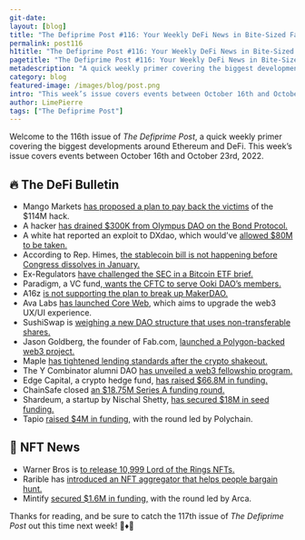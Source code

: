 ```yaml
---
git-date:
layout: [blog]
title: "The Defiprime Post #116: Your Weekly DeFi News in Bite-Sized Fashion"
permalink: post116
h1title: "The Defiprime Post #116: Your Weekly DeFi News in Bite-Sized Fashion"
pagetitle: "The Defiprime Post #116: Your Weekly DeFi News in Bite-Sized Fashion"
metadescription: "A quick weekly primer covering the biggest developments around Ethereum and DeFi. This week’s issue covers events between October 16th and October 23rd, 2022"
category: blog
featured-image: /images/blog/post.png
intro: "This week’s issue covers events between October 16th and October 23rd"
author: LimePierre
tags: ["The Defiprime Post"]
---
```


Welcome to the 116th issue of _The Defiprime Post_, a quick weekly primer covering the biggest developments around Ethereum and DeFi. This week’s issue covers events between October 16th and October 23rd, 2022.


## 🔥 The DeFi Bulletin

* Mango Markets [has proposed a plan to pay back the victims](https://www.theblock.co/post/177736/mango-markets-proposes-plan-to-pay-back-victims-after-114-million-hack) of the $114M hack. 
* A hacker [has drained $300K from Olympus DAO on the Bond Protocol. ](https://www.theblock.co/post/178927/hacker-drains-olympus-daos-smart-contract-of-300000)
* A white hat reported an exploit to DXdao, which would’ve [allowed $80M to be taken. ](https://dave.xn--tckwe/posts/exploit/)
* According to Rep. Himes, [the stablecoin bill is not happening before Congress dissolves in January. ](https://www.theblock.co/post/178003/stablecoin-bill-is-not-happening-this-congress-says-rep-himes)
* Ex-Regulators [have challenged the SEC in a Bitcoin ETF brief.](https://www.law360.com/articles/1541348/ex-regulators-challenge-sec-in-grayscale-bitcoin-etf-brief)
* Paradigm, a VC fund,[ wants the CFTC to serve Ooki DAO’s members. ](https://www.coindesk.com/policy/2022/10/17/crypto-venture-capital-fund-paradigm-also-wants-cftc-to-serve-ooki-daos-members/)
* A16z [is not supporting the plan to break up MakerDAO. ](https://www.coindesk.com/business/2022/10/19/a16z-doesnt-support-plan-to-break-up-defi-giant-makerdao/)
* Ava Labs [has launched Core Web](https://medium.com/avalancheavax/ava-labs-launches-core-web-further-upgrading-the-web3-user-experience-e334f36c8828), which aims to upgrade the web3 UX/UI experience.
* SushiSwap is [weighing a new DAO structure that uses non-transferable shares. ](https://www.theblock.co/post/178658/sushiswap-weighs-new-dao-structure-that-uses-non-transferable-shares)
* Jason Goldberg, the founder of Fab.com, [launched a Polygon-backed web3 project. ](https://www.theblock.co/post/178545/fab-com-founder-jason-goldberg-launches-polygon-backed-web3-project)
* Maple [has tightened lending standards after the crypto shakeout.](https://www.bloomberg.com/news/articles/2022-10-21/defi-lending-firm-maple-mpl-tightens-requirements-for-borrowers) 
* The Y Combinator alumni DAO [has unveiled a web3 fellowship program.](https://www.theblock.co/post/178888/y-combinator-alumni-dao-unveils-web3-fellowship-program-exclusive) 
* Edge Capital, a crypto hedge fund, [has raised $66.8M in funding. ](https://www.coindesk.com/business/2022/10/20/stealthy-crypto-hedge-fund-edge-capital-raises-668m-for-defi-bets/)
* ChainSafe closed [an $18.75M Series A funding round. ](https://blog.chainsafe.io/chainsafe-announces-18-75usd-8d825452abfa)
* Shardeum, a startup by Nischal Shetty, [has secured $18M in seed funding.](https://www.coindesk.com/business/2022/10/18/blockchain-shardeum-raises-182m-to-tackle-slow-traffic-high-fees/) 
* Tapio [raised $4M in funding,](https://www.theblock.co/post/177576/polkadot-synthetic-asset-protocol-tapio-raises-4-million-from-polychain-and-others) with the round led by Polychain. 


## 💎 NFT News

* Warner Bros is [to release 10,999 Lord of the Rings NFTs.](https://www.theblock.co/post/178690/warner-bros-to-release-10999-lord-of-the-rings-nfts-as-part-of-web3-movie-push) 
* Rarible has [introduced an NFT aggregator that helps people bargain hunt.](https://www.theblock.co/post/177770/rarible-introduces-nft-aggregator-to-help-shoppers-bargain-hunt) 
* Mintify [secured $1.6M in funding,](https://blockworks.co/venture-capital-seeds-nft-trading-tooling-firm-mintify/) with the round led by Arca.

Thanks for reading, and be sure to catch the 117th issue of _The Defiprime Post_ out this time next week! 👋♦️👋